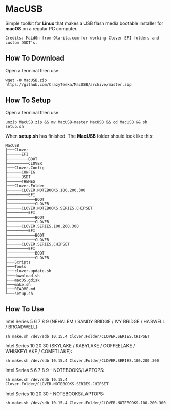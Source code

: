 # MacUSB
Simple toolkit for **Linux** that makes a USB flash media bootable installer for **macOS** on a regular PC computer.
```
Credits: MaLd0n from Olarila.com for working Clover EFI folders and custom DSDT's.
```

## How To Download
Open a terminal then use:
```
wget -O MacUSB.zip https://github.com/CrazyTeeka/MacUSB/archive/master.zip
```

## How To Setup
Open a terminal then use:
```
unzip MacUSB.zip && mv MacUSB-master MacUSB && cd MacUSB && sh setup.sh
```
When **setup.sh** has finished. The **MacUSB** folder should look like this:
```
MacUSB
├───Clover
├──────EFI
├─────────BOOT
├─────────CLOVER
├───Clover.Config
├──────CONFIG
├──────DSDT
├──────THEMES
├───Clover.Folder
├──────CLOVER.NOTEBOOKS.100.200.300
├─────────EFI
├────────────BOOT
├────────────CLOVER
├──────CLOVER.NOTEBOOKS.SERIES.CHIPSET
├─────────EFI
├────────────BOOT
├────────────CLOVER
├──────CLOVER.SERIES.100.200.300
├─────────EFI
├────────────BOOT
├────────────CLOVER
├──────CLOVER.SERIES.CHIPSET
├─────────EFI
├────────────BOOT
├────────────CLOVER
├───Scripts
├───Tools
├───clover-update.sh
├───download.sh
├───macOS.gdisk
├───make.sh
├───README.md
└───setup.sh
```

## How To Use
Intel Series 5 6 7 8 9 (NEHALEM / SANDY BRIDGE / IVY BRIDGE / HASWELL / BROADWELL):
```
sh make.sh /dev/sdb 10.15.4 Clover.Folder/CLOVER.SERIES.CHIPSET
```
Intel Series 10 20 30 (SKYLAKE / KABYLAKE / COFFEELAKE / WHISKEYLAKE / COMETLAKE):
```
sh make.sh /dev/sdb 10.15.4 Clover.Folder/CLOVER.SERIES.100.200.300
```
Intel Series 5 6 7 8 9 - NOTEBOOKS/LAPTOPS:
```
sh make.sh /dev/sdb 10.15.4 Clover.Folder/CLOVER.NOTEBOOKS.SERIES.CHIPSET
```
Intel Series 10 20 30 - NOTEBOOKS/LAPTOPS:
```
sh make.sh /dev/sdb 10.15.4 Clover.Folder/CLOVER.NOTEBOOKS.100.200.300
```
